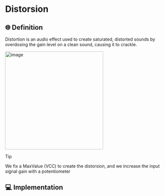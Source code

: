 # Distorsion

## 🌐 Definition
Distortion is an audio effect used to create saturated, distorted sounds by overdosing the gain level on a clean sound, causing it to crackle.

<img width="317" alt="image" src="https://github.com/lucacros/2324_Projet2A_PedaleGuitare/assets/136320490/37382b22-b063-468a-908a-e1f65d279745">


> [!TIP]
> We fix a MaxValue (VCC) to create the distorsion, and we increase the input signal gain with a potentiometer

## 💻 Implementation
